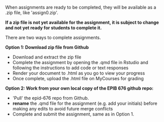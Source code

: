 
When assignments are ready to be completed, they will be available as a .zip file, like 'assign0.zip'.

**If a zip file is not yet available for the assignment, it is subject to change and not yet ready for students to complete it.**

There are two ways to complete assignments.

**Option 1: Download zip file from Github**

* Download and extract the zip file
* Complete the assignment by opening the .qmd file in Rstudio and following the instructions to add code or text responses
* Render your document to .html as you go to view your progress
* Once complete, upload the .html file on MyCourses for grading

**Option 2: Work from your own local copy of the EPIB 676 github repo:**
* 'Pull' the epid-676 repo from Github.
* **rename** the .qmd file for the assignment (e.g. add your initials) before making any edits to avoid future merge conflicts
* Complete and submit the assignment, same as in Option 1.